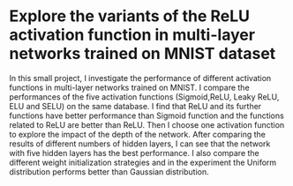 # Explore the variants of the ReLU activation function in multi-layer networks trained on MNIST dataset
In this small project, I investigate the performance of different activation functions in multi-layer networks trained on MNIST. I compare the performances of the five activation functions (Sigmoid,ReLU, Leaky ReLU, ELU and SELU) on the same database. I find that ReLU and its further functions have better performance than Sigmoid function and the functions related to ReLU are better than ReLU. Then I choose one activation function to explore the impact of the depth of the network. After comparing the results of different numbers of hidden layers, I can see that the network with five hidden layers has the best performance. I also compare the different weight initialization strategies and in the experiment the Uniform distribution performs better than Gaussian distribution. 

